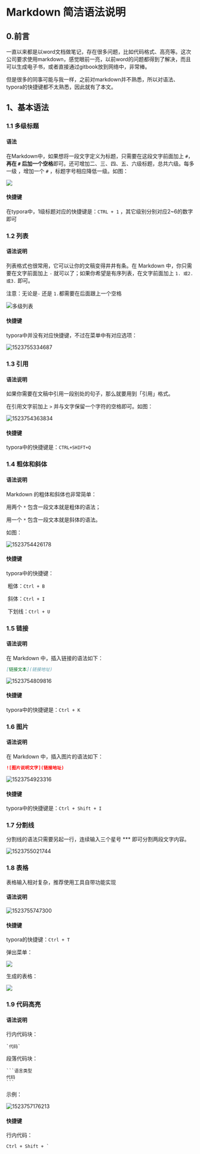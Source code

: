 # Markdown 简洁语法说明

## 0.前言

一直以来都是以word文档做笔记，存在很多问题，比如代码格式、高亮等。这次公司要求使用markdown，感觉眼前一亮，以前word的问题都得到了解决，而且可以生成电子书，或者直接通过gitbook放到网络中，非常棒。

但是很多的同事可能与我一样，之前对markdown并不熟悉，所以对语法、typora的快捷键都不太熟悉，因此就有了本文。

## 1、基本语法

### 1.1 多级标题

#### 语法

在Markdown中，如果想将一段文字定义为标题，只需要在这段文字前面加上 `#`，**再在 `#` 后加一个空格**即可。还可增加二、三、四、五、六级标题，总共六级。每多一级 ，增加一个 `#` ，标题字号相应降低一级。如图：

![](img\title.png)



#### 快捷键

在typora中，1级标题对应的快捷键是：`CTRL + 1` ，其它级别分别对应2~6的数字即可



### 1.2 列表

#### 语法说明

列表格式也很常用，它可以让你的文稿变得井井有条。在 Markdown 中，你只需要在文字前面加上 `-` 就可以了；如果你希望是有序列表，在文字前面加上 `1. 或2. 或3.` 即可。

注意：无论是`-` 还是 `1.`都需要在后面跟上一个空格

![多级列表](img/list.png)



#### 快捷键

typora中并没有对应快捷键，不过在菜单中有对应选项：

![1523755334687](img/list-menu.png)



### 1.3 引用

#### 语法说明

如果你需要在文稿中引用一段别处的句子，那么就要用到「引用」格式。

在引用文字前加上 `>` 并与文字保留一个字符的空格即可。如图：

![1523754363834](img/other.png)

#### 快捷键

typora中的快捷键是：`CTRL+SHIFT+Q`



### 1.4 粗体和斜体

#### 语法说明

Markdown 的粗体和斜体也非常简单：

用两个 `*` 包含一段文本就是粗体的语法；

用一个 `*` 包含一段文本就是斜体的语法。

如图：

![1523754426178](img/bold.png)

#### 快捷键

typora中的快捷键：

​	粗体：`Ctrl + B`

​	斜体：`Ctrl + I`

​	下划线：`Ctrl + U`



### 1.5 链接

#### 语法说明

在 Markdown 中，插入链接的语法如下：

```markdown
[链接文本](链接地址)
```

![1523754809816](img/link.png)

 

#### 快捷键

typora中的快捷键是：`Ctrl + K`



### 1.6 图片

#### 语法说明

在 Markdown 中，插入图片的语法如下：

```markdown
![图片说明文字](链接地址)
```

![1523754923316](img/image.png)

#### 快捷键

typora中的快捷键是：`Ctrl + Shift + I`



### 1.7 分割线

分割线的语法只需要另起一行，连续输入三个星号 *** 即可分割两段文字内容。

![1523755021744](img/divider.png)



### 1.8 表格

表格输入相对复杂，推荐使用工具自带功能实现

#### 语法说明

![1523755747300](img/table.png)



#### 快捷键

typora的快捷键：`Ctrl + T`

弹出菜单：

![](img/table-menu.png)

生成的表格：

![](img/table-image.png)





### 1.9 代码高亮

#### 语法说明

行内代码块：

```markdow
`代码`
```

段落代码块：

```markdwon
​```语言类型
代码
​```
```



示例：

![1523757176213](img/code.png)



#### 快捷键

行内代码：

```markdown
Ctrl + Shift + `
```


